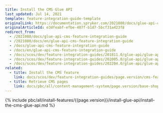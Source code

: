 ```yaml
---
title: Install the CMS Glue API
last_updated: Jul 14, 2021
template: feature-integration-guide-template
originalLink: https://documentation.spryker.com/2021080/docs/glue-api-cms-feature-integration-guide
originalArticleId: e3dfeabf-efbe-407f-b1d7-5bcf31a423f8
redirect_from:
  - /2021080/docs/glue-api-cms-feature-integration-guide
  - /2021080/docs/en/glue-api-cms-feature-integration-guide
  - /docs/glue-api-cms-feature-integration-guide
  - /docs/en/glue-api-cms-feature-integration-guide
  - /docs/scos/dev/feature-integration-guides/201811.0/glue-api/glue-api-cms-feature-integration.html
  - /docs/scos/dev/feature-integration-guides/202005.0/glue-api/glue-api-cms-feature-integration.html
  - /docs/scos/dev/feature-integration-guides/202204.0/glue-api/glue-api-cms-feature-integration.html  
related:
  - title: Install the CMS feature
    link: docs/scos/dev/feature-integration-guides/page.version/cms-feature-integration.html
  - title: Retrieve CMS pages
    link: docs/pbc/all/content-management-system/page.version/base-shop/manage-using-glue-api/retrieve-cms-pages.html
---
```


{% include pbc/all/install-features/{{page.version}}/install-glue-api/install-the-cms-glue-api.md %} <!-- To edit, see /_includes/pbc/all/install-features/202204.0/install-glue-api/install-the-cms-glue-api.md -->
